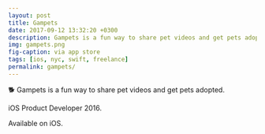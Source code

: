 ```yaml
---
layout: post
title: Gampets
date: 2017-09-12 13:32:20 +0300
description: Gampets is a fun way to share pet videos and get pets adopted.
img: gampets.png
fig-caption: via app store
tags: [ios, nyc, swift, freelance]
permalink: gampets/
---
```


🐕 Gampets is a fun way to share pet videos and get pets adopted.

iOS Product Developer 2016.

Available on iOS.